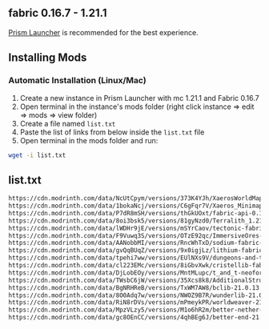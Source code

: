 fabric 0.16.7 - 1.21.1
---
[Prism Launcher](https://prismlauncher.org/) is recommended for the best experience.

## Installing Mods
### Automatic Installation (Linux/Mac)
1. Create a new instance in Prism Launcher with mc 1.21.1 and Fabric 0.16.7
2. Open terminal in the instance's mods folder (right click instance => edit => mods => view folder) 
3. Create a file named `list.txt`
4. Paste the list of links from below inside the `list.txt` file
5. Open terminal in the mods folder and run:
```sh
wget -i list.txt
```
## list.txt
```sh
https://cdn.modrinth.com/data/NcUtCpym/versions/373K4YJh/XaerosWorldMap_1.39.0_Fabric_1.21.jar
https://cdn.modrinth.com/data/1bokaNcj/versions/C6gFqr7V/Xaeros_Minimap_24.6.1_Fabric_1.21.jar
https://cdn.modrinth.com/data/P7dR8mSH/versions/thGkUOxt/fabric-api-0.107.0%2B1.21.1.jar
https://cdn.modrinth.com/data/8oi3bsk5/versions/81gyNzd0/Terralith_1.21.x_v2.5.6.jar
https://cdn.modrinth.com/data/lWDHr9jE/versions/mSYrCaov/tectonic-fabric-1.21.1-2.4.1a.jar
https://cdn.modrinth.com/data/F9Vuwq3S/versions/OTzE92qc/ImmersiveOres-1.21.1-0.1.jar
https://cdn.modrinth.com/data/AANobbMI/versions/RncWhTxD/sodium-fabric-0.5.11%2Bmc1.21.jar
https://cdn.modrinth.com/data/gvQqBUqZ/versions/9x0igjLz/lithium-fabric-mc1.21.1-0.13.1.jar
https://cdn.modrinth.com/data/tpehi7ww/versions/EUlNXs9V/dungeons-and-taverns-v4.4.4.jar
https://cdn.modrinth.com/data/cl223EMc/versions/8iGbvXwk/cristellib-fabric-1.2.8.jar   
https://cdn.modrinth.com/data/DjLobEOy/versions/MntMLupc/t_and_t-neoforge-fabric-1.13.2.jar
https://cdn.modrinth.com/data/TWsbC6jW/versions/35Xcs8k8/AdditionalStructures-1.21.x-%28v.5.0.1-fabric%29.jar
https://cdn.modrinth.com/data/BgNRHReB/versions/TxWM7AW8/bclib-21.0.13.jar
https://cdn.modrinth.com/data/8O0Adq7w/versions/NWOZ9B7R/wunderlib-21.0.8.jar
https://cdn.modrinth.com/data/RiN8rDVs/versions/mPmeykPR/worldweaver-21.0.13.jar
https://cdn.modrinth.com/data/MpzVLzy5/versions/M1o6hR2m/better-nether-21.0.11.jar
https://cdn.modrinth.com/data/gc8OEnCC/versions/4qhBEg6J/better-end-21.0.11.jar
```
